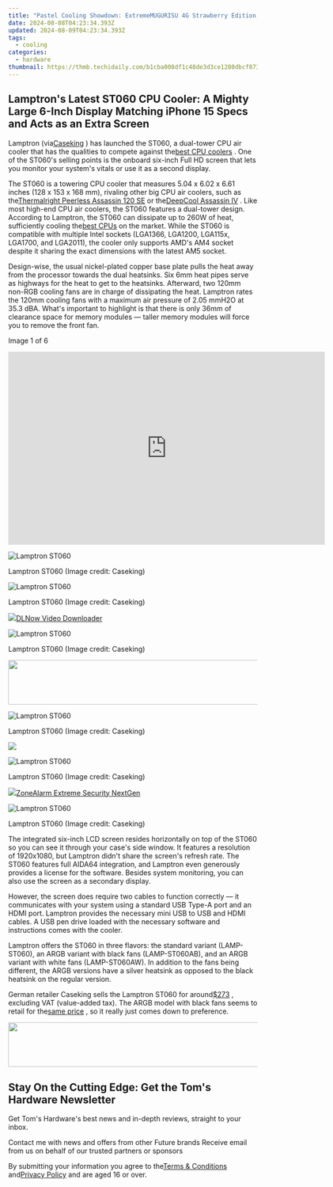 ```yaml
---
title: "Pastel Cooling Showdown: ExtremeMUGURISU 4G Strawberry Edition Challenges the Classic Thermal Grizzly's Kryonaut in Aroma and Efficiency"
date: 2024-08-08T04:23:34.393Z
updated: 2024-08-09T04:23:34.393Z
tags:
  - cooling
categories:
  - hardware
thumbnail: https://thmb.techidaily.com/b1cba008df1c48de3d3ce1280dbcf873e7a62b2d4e310b5139d32185695685f2.jpg
---
```


## Lamptron's Latest ST060 CPU Cooler: A Mighty Large 6-Inch Display Matching iPhone 15 Specs and Acts as an Extra Screen

Lamptron (via[Caseking](https://go.redirectingat.com/?id=92X1584492&xcust=tomshardware%5Fus%5F6332954442103309076&xs=1&url=https%3A%2F%2Fwww.caseking.de%2Flamptron-st060-dual-120-mm-towerkuehler-6-zoll-display-schwarz-luls-381.html&sref=https%3A%2F%2Fwww.tomshardware.com%2Fpc-components%2Fcooling%2Flamptrons-new-cpu-cooler-has-a-screen-as-big-as-the-iphone-15-st060-sports-a-six-inch-lcd-with-a-1920x1080-resolution-that-functions-as-a-second-display) ) has launched the ST060, a dual-tower CPU air cooler that has the qualities to compete against the[best CPU coolers](https://www.tomshardware.com/reviews/best-cpu-coolers,4181.html) . One of the ST060's selling points is the onboard six-inch Full HD screen that lets you monitor your system's vitals or use it as a second display.

 The ST060 is a towering CPU cooler that measures 5.04 x 6.02 x 6.61 inches (128 x 153 x 168 mm), rivaling other big CPU air coolers, such as the[Thermalright Peerless Assassin 120 SE](https://www.tomshardware.com/reviews/best-cpu-coolers,4181.html) or the[DeepCool Assassin IV](https://www.tomshardware.com/reviews/deepcool-assassin-iv) . Like most high-end CPU air coolers, the ST060 features a dual-tower design. According to Lamptron, the ST060 can dissipate up to 260W of heat, sufficiently cooling the[best CPUs](https://www.tomshardware.com/reviews/best-cpus,3986.html) on the market. While the ST060 is compatible with multiple Intel sockets (LGA1366, LGA1200, LGA115x, LGA1700, and LGA2011), the cooler only supports AMD's AM4 socket despite it sharing the exact dimensions with the latest AM5 socket.

 Design-wise, the usual nickel-plated copper base plate pulls the heat away from the processor towards the dual heatsinks. Six 6mm heat pipes serve as highways for the heat to get to the heatsinks. Afterward, two 120mm non-RGB cooling fans are in charge of dissipating the heat. Lamptron rates the 120mm cooling fans with a maximum air pressure of 2.05 mmH2O at 35.3 dBA. What's important to highlight is that there is only 36mm of clearance space for memory modules — taller memory modules will force you to remove the front fan.

 Image 1 of 6

<!-- affiliate ads begin -->
<a href="https://secure.2checkout.com/order/checkout.php?PRODS=2337838&QTY=1&AFFILIATE=108875&CART=1"><iframe width="640" height="390" src="https://www.youtube.com/embed/rzZwphIv4RM" title="APFill - Ink and Toner Coverage Calculator" frameborder="0" allow="accelerometer; autoplay; clipboard-write; encrypted-media; gyroscope; picture-in-picture; web-share" referrerpolicy="strict-origin-when-cross-origin" allowfullscreen></iframe></a>
<!-- affiliate ads end -->
![Lamptron ST060](https://vanilla.futurecdn.net/cyclingnews/media/img/missing-image.svg)

Lamptron ST060  (Image credit: Caseking)

![Lamptron ST060](https://vanilla.futurecdn.net/cyclingnews/media/img/missing-image.svg)

Lamptron ST060  (Image credit: Caseking)

<!-- affiliate ads begin -->
<a href="https://secure.2checkout.com/order/checkout.php?PRODS=4712430&QTY=1&AFFILIATE=108875&CART=1"><img src="https://secure.avangate.com/images/merchant/c404a5adbf90e09631678b13b05d9d7a/products/dlnow_256.png" border="0">DLNow Video Downloader</a>
<!-- affiliate ads end -->
![Lamptron ST060](https://vanilla.futurecdn.net/cyclingnews/media/img/missing-image.svg)

Lamptron ST060  (Image credit: Caseking)

<!-- affiliate ads begin -->
<a href="https://arkmc.pxf.io/c/5597632/427477/5172" target="_top" id="427477"><img src="//a.impactradius-go.com/display-ad/5172-427477" border="0" alt="" width="728" height="90"/></a><img height="0" width="0" src="https://arkmc.pxf.io/i/5597632/427477/5172" style="position:absolute;visibility:hidden;" border="0" />
<!-- affiliate ads end -->
![Lamptron ST060](https://vanilla.futurecdn.net/cyclingnews/media/img/missing-image.svg)

Lamptron ST060  (Image credit: Caseking)

<!-- affiliate ads begin -->
<a href="https://estore.macxdvd.com/order/checkout.php?PRODS=4526659&QTY=1&AFFILIATE=108875&CART=1"><img src="https://www.macxdvd.com/affiliate/new-banner/vcp-500x500.jpg" border="0"></a>
<!-- affiliate ads end -->
![Lamptron ST060](https://vanilla.futurecdn.net/cyclingnews/media/img/missing-image.svg)

Lamptron ST060  (Image credit: Caseking)

<!-- affiliate ads begin -->
<a href="https://estore.zonealarm.com/order/checkout.php?PRODS=36245101&QTY=1&AFFILIATE=108875&CART=1"><img src="https://sc1.checkpoint.com/sc1/za/images/boxes/zang_box_trust.png" border="0">ZoneAlarm Extreme Security NextGen</a>
<!-- affiliate ads end -->
![Lamptron ST060](https://vanilla.futurecdn.net/cyclingnews/media/img/missing-image.svg)

Lamptron ST060  (Image credit: Caseking)

 The integrated six-inch LCD screen resides horizontally on top of the ST060 so you can see it through your case's side window. It features a resolution of 1920x1080, but Lamptron didn't share the screen's refresh rate. The ST060 features full AIDA64 integration, and Lamptron even generously provides a license for the software. Besides system monitoring, you can also use the screen as a secondary display.

 However, the screen does require two cables to function correctly — it communicates with your system using a standard USB Type-A port and an HDMI port. Lamptron provides the necessary mini USB to USB and HDMI cables. A USB pen drive loaded with the necessary software and instructions comes with the cooler.

 Lamptron offers the ST060 in three flavors: the standard variant (LAMP-ST060), an ARGB variant with black fans (LAMP-ST060AB), and an ARGB variant with white fans (LAMP-ST060AW). In addition to the fans being different, the ARGB versions have a silver heatsink as opposed to the black heatsink on the regular version.

 German retailer Caseking sells the Lamptron ST060 for around[$273](https://go.redirectingat.com/?id=92X1584492&xcust=tomshardware%5Fus%5F1459285694511670858&xs=1&url=https%3A%2F%2Fwww.caseking.de%2Flamptron-st060-dual-120-mm-towerkuehler-6-zoll-display-schwarz-luls-381.html&sref=https%3A%2F%2Fwww.tomshardware.com%2Fpc-components%2Fcooling%2Flamptrons-new-cpu-cooler-has-a-screen-as-big-as-the-iphone-15-st060-sports-a-six-inch-lcd-with-a-1920x1080-resolution-that-functions-as-a-second-display) , excluding VAT (value-added tax). The ARGB model with black fans seems to retail for the[same price](https://go.redirectingat.com/?id=92X1584492&xcust=tomshardware%5Fus%5F9735574776972625510&xs=1&url=https%3A%2F%2Fwww.caseking.de%2Flamptron-st060-dual-120-mm-towerkuehler-argb-mit-6-zoll-display-schwarz-luls-382.html&sref=https%3A%2F%2Fwww.tomshardware.com%2Fpc-components%2Fcooling%2Flamptrons-new-cpu-cooler-has-a-screen-as-big-as-the-iphone-15-st060-sports-a-six-inch-lcd-with-a-1920x1080-resolution-that-functions-as-a-second-display) , so it really just comes down to preference.

<!-- affiliate ads begin -->
<a href="https://natural-cycles.sjv.io/c/5597632/2072200/17885" target="_top" id="2072200"><img src="//a.impactradius-go.com/display-ad/17885-2072200" border="0" alt="" width="728" height="90"/></a><img height="0" width="0" src="https://imp.pxf.io/i/5597632/2072200/17885" style="position:absolute;visibility:hidden;" border="0" />
<!-- affiliate ads end -->
## Stay On the Cutting Edge: Get the Tom's Hardware Newsletter

 Get Tom's Hardware's best news and in-depth reviews, straight to your inbox.

 Contact me with news and offers from other Future brands  Receive email from us on behalf of our trusted partners or sponsors

 By submitting your information you agree to the[Terms & Conditions](https://futureplc.com/terms-conditions/) and[Privacy Policy](https://futureplc.com/privacy-policy/) and are aged 16 or over.


<ins class="adsbygoogle"
     style="display:block"
     data-ad-format="autorelaxed"
     data-ad-client="ca-pub-7571918770474297"
     data-ad-slot="1223367746"></ins>



<ins class="adsbygoogle"
     style="display:block"
     data-ad-client="ca-pub-7571918770474297"
     data-ad-slot="8358498916"
     data-ad-format="auto"
     data-full-width-responsive="true"></ins>
